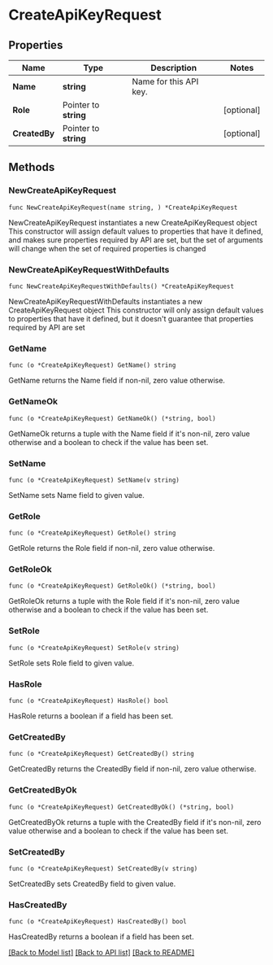 # CreateApiKeyRequest

## Properties

Name | Type | Description | Notes
------------ | ------------- | ------------- | -------------
**Name** | **string** | Name for this API key. | 
**Role** | Pointer to **string** |  | [optional] 
**CreatedBy** | Pointer to **string** |  | [optional] 

## Methods

### NewCreateApiKeyRequest

`func NewCreateApiKeyRequest(name string, ) *CreateApiKeyRequest`

NewCreateApiKeyRequest instantiates a new CreateApiKeyRequest object
This constructor will assign default values to properties that have it defined,
and makes sure properties required by API are set, but the set of arguments
will change when the set of required properties is changed

### NewCreateApiKeyRequestWithDefaults

`func NewCreateApiKeyRequestWithDefaults() *CreateApiKeyRequest`

NewCreateApiKeyRequestWithDefaults instantiates a new CreateApiKeyRequest object
This constructor will only assign default values to properties that have it defined,
but it doesn't guarantee that properties required by API are set

### GetName

`func (o *CreateApiKeyRequest) GetName() string`

GetName returns the Name field if non-nil, zero value otherwise.

### GetNameOk

`func (o *CreateApiKeyRequest) GetNameOk() (*string, bool)`

GetNameOk returns a tuple with the Name field if it's non-nil, zero value otherwise
and a boolean to check if the value has been set.

### SetName

`func (o *CreateApiKeyRequest) SetName(v string)`

SetName sets Name field to given value.


### GetRole

`func (o *CreateApiKeyRequest) GetRole() string`

GetRole returns the Role field if non-nil, zero value otherwise.

### GetRoleOk

`func (o *CreateApiKeyRequest) GetRoleOk() (*string, bool)`

GetRoleOk returns a tuple with the Role field if it's non-nil, zero value otherwise
and a boolean to check if the value has been set.

### SetRole

`func (o *CreateApiKeyRequest) SetRole(v string)`

SetRole sets Role field to given value.

### HasRole

`func (o *CreateApiKeyRequest) HasRole() bool`

HasRole returns a boolean if a field has been set.

### GetCreatedBy

`func (o *CreateApiKeyRequest) GetCreatedBy() string`

GetCreatedBy returns the CreatedBy field if non-nil, zero value otherwise.

### GetCreatedByOk

`func (o *CreateApiKeyRequest) GetCreatedByOk() (*string, bool)`

GetCreatedByOk returns a tuple with the CreatedBy field if it's non-nil, zero value otherwise
and a boolean to check if the value has been set.

### SetCreatedBy

`func (o *CreateApiKeyRequest) SetCreatedBy(v string)`

SetCreatedBy sets CreatedBy field to given value.

### HasCreatedBy

`func (o *CreateApiKeyRequest) HasCreatedBy() bool`

HasCreatedBy returns a boolean if a field has been set.


[[Back to Model list]](../README.md#documentation-for-models) [[Back to API list]](../README.md#documentation-for-api-endpoints) [[Back to README]](../README.md)


